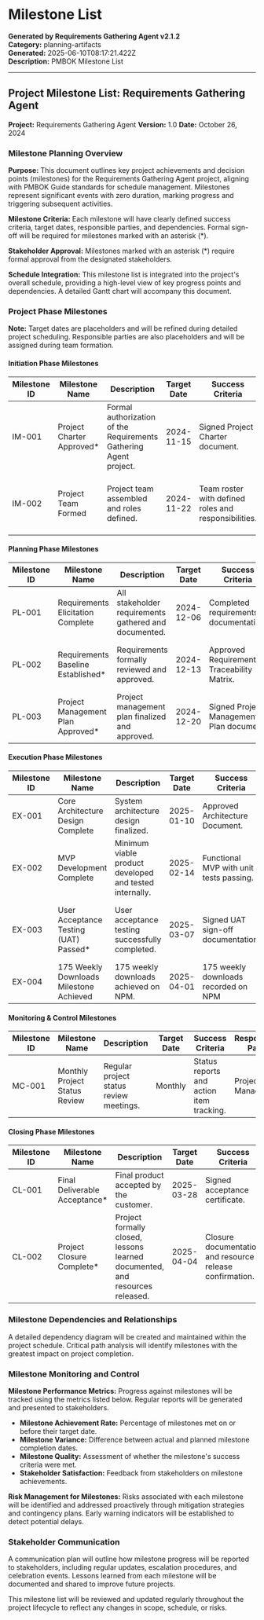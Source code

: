 # Milestone List

**Generated by Requirements Gathering Agent v2.1.2**  
**Category:** planning-artifacts  
**Generated:** 2025-06-10T08:17:21.422Z  
**Description:** PMBOK Milestone List

---

## Project Milestone List: Requirements Gathering Agent

**Project:** Requirements Gathering Agent
**Version:** 1.0
**Date:** October 26, 2024


### Milestone Planning Overview

**Purpose:** This document outlines key project achievements and decision points (milestones) for the Requirements Gathering Agent project, aligning with PMBOK Guide standards for schedule management. Milestones represent significant events with zero duration, marking progress and triggering subsequent activities.

**Milestone Criteria:** Each milestone will have clearly defined success criteria, target dates, responsible parties, and dependencies.  Formal sign-off will be required for milestones marked with an asterisk (*).

**Stakeholder Approval:**  Milestones marked with an asterisk (*) require formal approval from the designated stakeholders.

**Schedule Integration:** This milestone list is integrated into the project's overall schedule, providing a high-level view of key progress points and dependencies.  A detailed Gantt chart will accompany this document.


### Project Phase Milestones

**Note:** Target dates are placeholders and will be refined during detailed project scheduling.  Responsible parties are also placeholders and will be assigned during team formation.


#### Initiation Phase Milestones

| Milestone ID | Milestone Name                     | Description                                                                     | Target Date       | Success Criteria                                         | Responsible Party       | Stakeholders                               | Dependencies                                   |
|--------------|--------------------------------------|---------------------------------------------------------------------------------|--------------------|------------------------------------------------------|---------------------------|-------------------------------------------|-----------------------------------------------|
| IM-001       | Project Charter Approved*           | Formal authorization of the Requirements Gathering Agent project.                | 2024-11-15          | Signed Project Charter document.                           | Project Sponsor            | Project Sponsor, Key Stakeholders         | Business Case Approval, Resource Commitment      |
| IM-002       | Project Team Formed                | Project team assembled and roles defined.                                         | 2024-11-22          | Team roster with defined roles and responsibilities. | Project Manager           | Project Manager, Project Sponsor, Team Members | Project Charter Approval                        |


#### Planning Phase Milestones

| Milestone ID | Milestone Name                     | Description                                                                     | Target Date       | Success Criteria                                         | Responsible Party       | Stakeholders                               | Dependencies                                   |
|--------------|--------------------------------------|---------------------------------------------------------------------------------|--------------------|------------------------------------------------------|---------------------------|-------------------------------------------|-----------------------------------------------|
| PL-001       | Requirements Elicitation Complete | All stakeholder requirements gathered and documented.                            | 2024-12-06          | Completed requirements documentation.                    | Business Analyst          | Business Analysts, User Representatives     | Project Charter Approval                        |
| PL-002       | Requirements Baseline Established*  | Requirements formally reviewed and approved.                                      | 2024-12-13          | Approved Requirements Traceability Matrix.              | Project Manager           | Project Sponsor, Business Analysts, Stakeholders | Requirements Elicitation Complete             |
| PL-003       | Project Management Plan Approved*   | Project management plan finalized and approved.                               | 2024-12-20          | Signed Project Management Plan document.                | Project Manager           | Project Manager, Project Sponsor            | Requirements Baseline Established, Risk Assessment |


#### Execution Phase Milestones

| Milestone ID | Milestone Name                 | Description                                                                 | Target Date       | Success Criteria                                     | Responsible Party       | Stakeholders                               | Dependencies                                   |
|--------------|----------------------------------|-----------------------------------------------------------------------------|--------------------|--------------------------------------------------|---------------------------|-------------------------------------------|-----------------------------------------------|
| EX-001       | Core Architecture Design Complete | System architecture design finalized.                                      | 2025-01-10          | Approved Architecture Document.                     | Technical Lead           | Technical Team, Architect                  | Project Management Plan Approved               |
| EX-002       | MVP Development Complete         | Minimum viable product developed and tested internally.                       | 2025-02-14          | Functional MVP with unit tests passing.            | Development Team         | Development Team, Product Owner             | Core Architecture Design Complete             |
| EX-003       | User Acceptance Testing (UAT) Passed* | User acceptance testing successfully completed.                            | 2025-03-07          | Signed UAT sign-off documentation.                  | Project Manager           | End Users, Business Stakeholders           | MVP Development Complete, Training Materials Ready |
| EX-004       | 175 Weekly Downloads Milestone Achieved | 175 weekly downloads achieved on NPM. | 2025-04-01 | 175 weekly downloads recorded on NPM | Marketing Team | Marketing Team, Development Team | Product Launch |


#### Monitoring & Control Milestones

| Milestone ID | Milestone Name           | Description                                                           | Target Date       | Success Criteria                               | Responsible Party       | Stakeholders                        | Dependencies                     |
|--------------|---------------------------|-----------------------------------------------------------------------|--------------------|-------------------------------------------|---------------------------|------------------------------------|---------------------------------|
| MC-001       | Monthly Project Status Review | Regular project status review meetings.                               | Monthly             | Status reports and action item tracking.    | Project Manager           | Project Team, Steering Committee      | Ongoing Project Execution       |


#### Closing Phase Milestones

| Milestone ID | Milestone Name             | Description                                                                 | Target Date       | Success Criteria                                         | Responsible Party       | Stakeholders                               | Dependencies                               |
|--------------|-----------------------------|-----------------------------------------------------------------------------|--------------------|------------------------------------------------------|---------------------------|-------------------------------------------|--------------------------------------------|
| CL-001       | Final Deliverable Acceptance* | Final product accepted by the customer.                                    | 2025-03-28          | Signed acceptance certificate.                           | Project Manager           | Project Sponsor, Customer Representative | User Acceptance Testing Passed            |
| CL-002       | Project Closure Complete*   | Project formally closed, lessons learned documented, and resources released. | 2025-04-04          | Closure documentation and resource release confirmation. | Project Manager           | Project Manager, Project Team              | Final Deliverable Acceptance              |


### Milestone Dependencies and Relationships

A detailed dependency diagram will be created and maintained within the project schedule.  Critical path analysis will identify milestones with the greatest impact on project completion.


### Milestone Monitoring and Control

**Milestone Performance Metrics:**  Progress against milestones will be tracked using the metrics listed below.  Regular reports will be generated and presented to stakeholders.

* **Milestone Achievement Rate:** Percentage of milestones met on or before their target date.
* **Milestone Variance:** Difference between actual and planned milestone completion dates.
* **Milestone Quality:**  Assessment of whether the milestone's success criteria were met.
* **Stakeholder Satisfaction:** Feedback from stakeholders on milestone achievements.


**Risk Management for Milestones:**  Risks associated with each milestone will be identified and addressed proactively through mitigation strategies and contingency plans. Early warning indicators will be established to detect potential delays.


### Stakeholder Communication

A communication plan will outline how milestone progress will be reported to stakeholders, including regular updates, escalation procedures, and celebration events. Lessons learned from each milestone will be documented and shared to improve future projects.


This milestone list will be reviewed and updated regularly throughout the project lifecycle to reflect any changes in scope, schedule, or risks.
